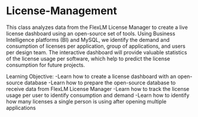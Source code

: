 # License-Management
This class analyzes data from the FlexLM License Manager to create a live license dashboard using an open-source set of tools. Using Business Intelligence platforms (BI) and MySQL, we identify the demand and consumption of licenses per application, group of applications, and users per design team. The interactive dashboard will provide valuable statistics of the license usage per software, which help to predict the license consumption for future projects.

Learning Objective:
-Learn how to create a license dashboard with an open-source database
-Learn how to prepare the open-source database to receive data from FlexLM License Manager
-Learn how to track the license usage per user to identify consumption and demand
-Learn how to identify how many licenses a single person is using after opening multiple applications
